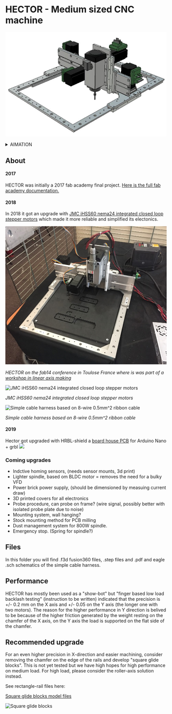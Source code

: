 # HECTOR - Medium sized CNC machine #
![HECTOR](img/hector_upgraded.jpg)

<details><summary>AIMATION</summary>
<p>
<img src="img/hector_upgraded_animation.gif">
</p>
</details>

## About ##

#### 2017
HECTOR was initially a 2017 fab academy final project. [Here is the full fab academy documentation.](http://archive.fabacademy.org/archives/2017/fablabverket/students/100/web/projects/diy_cnc/index.html)

#### 2018
In 2018 it got an upgrade with [JMC iHSS60 nema24 integrated closed loop stepper motors](https://www.aliexpress.com/item/NEMA24-3Nm-425oz-in-Integrated-Closed-Loop-Stepper-motor-with-driver-36VDC-JMC-iHSS60-36-30/32822797339.html) which made it more reliable and simplified its electonics.

![HECTOR](img/hector_upgraded_photo.jpg)

_HECTOR on the fab14 conference in Toulose France where is was part of a [workshop in linear axis making](https://github.com/fellesverkstedet/fabricatable-machines/wiki/Workshops#linear-axis-making)_

![JMC iHSS60 nema24 integrated closed loop stepper motors](https://github.com/fellesverkstedet/fabricatable-machines/raw/master/hector-medium-format-cnc/img/nema24_3nm.JPG)

_JMC iHSS60 nema24 integrated closed loop stepper motors_

![Simple cable harness based on 8-wire 0.5mm^2 ribbon cable](https://github.com/fellesverkstedet/fabricatable-machines/raw/master/hector-medium-format-cnc/img/cable_harness_without_sensors.jpg)

_Simple cable harness based on 8-wire 0.5mm^2 ribbon cable_

#### 2019
Hector got upgraded with HRBL-shield a [board house PCB](https://github.com/fellesverkstedet/fabricatable-machines/tree/master/hrbl-shield#hrbl---grbl-shield-for-integrated-motors) for Arduino Nano + grbl
![](https://raw.githubusercontent.com/fellesverkstedet/fabricatable-machines/master/hrbl-shield/img/pcb_way_front.jpg)

### Coming upgrades

* Indctive homing sensors, (needs sensor mounts, 3d print)
* Lighter spindle, based om BLDC motor = removes the need for a bulky VFD
* Power brick power supply, (should be dimensioned by measuing current draw)
* 3D printed covers for all electronics
* Probe procedure, can probe on frame? (wire signal, possibly better with isolated probe plate due to noise)
* Mounting system, wall hanging? 
* Stock mounting method for PCB milling
* Dust management system for 800W spindle.
* Emergency stop. (Spring for spindle?)

## Files ##

In this folder you will find .f3d fusion360 files, .step files and .pdf and eagle .sch schematics of the simple cable harness.

## Performance ##

HECTOR has mostly been used as a "show-bot" but "finger based low load backlash testing" (instruction to be written) indicated that the precision is +/- 0.2 mm on the X axis and +/- 0.05 on the Y axis (the longer one with two motors). The reason for the higher performance in Y direction is belived to be because of the higher friction generated by the weight resting on the chamfer of the X axis, on the Y axis the load is supported on the flat side of the chamfer.

## Recommended upgrade ## 

For an even higher precision in X-direction and easier machining, consider removing the chamfer on the edge of the rails and develop "square glide blocks". This is not yet tested but we have high hopes for high performance on medium load. For high load, please consider the roller-axis solution instead.

See rectangle-rail files here:

[Square glide blocks model files](https://github.com/fellesverkstedet/fabricatable-machines/tree/master/chamferrail/new-dev-files)

![Square glide blocks](https://github.com/fellesverkstedet/fabricatable-machines/raw/master/chamferrail/new-dev-files/square_glide_block.jpg)



